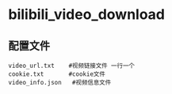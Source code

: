 # bilibili_video_download
## 配置文件
    video_url.txt    #视频链接文件 一行一个
    cookie.txt       #cookie文件
    video_info.json   #视频信息文件
